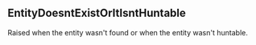 ## EntityDoesntExistOrItIsntHuntable

Raised when the entity wasn't found or when the entity wasn't huntable. 